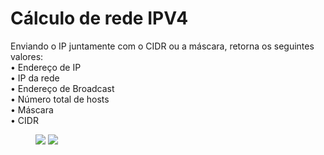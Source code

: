 <h1>Cálculo de rede IPV4</h1>
<p>
    Enviando o IP juntamente com o CIDR ou a máscara, retorna os seguintes valores:<br>
    • Endereço de IP<br>• IP da rede<br>• Endereço de Broadcast<br>• Número total de hosts<br>• Máscara<br>• CIDR
</p>


<figure>
  <img src="src/img1.jpg">
  <img src="src/img2.jpg">
</figure>

